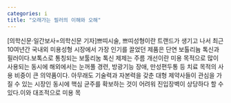 ```yaml
---
categories: i
title: "오래가는 필러의 이해와 오해"
---
```

[의학신문·일간보사=의학신문 기자]쁘띠시술, 쁘띠성형이란 트랜드가 생기고 나서 최근 10여년간 국내외 미용성형 시장에서 가장 인기를 끌었던 제품은 단연 보톨리늄 톡신과 필러이다.보톡스로 통칭되는 보툴리눔 톡신 제제는 주름 개선이란 미용 목적으로 많이 사용되는 동시에 해외에서는 눈꺼풀 경련, 방광기능 장애, 만성편두통 등 치료 목적의 사용 비중이 큰 의약품이다. 아무래도 기술력과 자본력을 갖춘 대형 제약사들이 관심을 가질 수 있는 시장인 동시에 핵심 균주를 확보하는 것이 어려워 진입장벽이 상당하다 할 수 있다.이와 대조적으로 미용 목